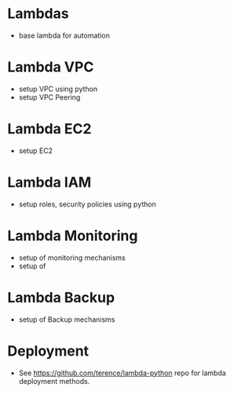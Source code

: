 
# Lambdas
- base lambda for automation

# Lambda VPC
- setup VPC using python
- setup VPC Peering

# Lambda EC2
- setup EC2

# Lambda IAM
- setup roles, security policies using python

# Lambda Monitoring
- setup of monitoring mechanisms
- setup of 

# Lambda Backup
- setup of Backup mechanisms


# Deployment
- See https://github.com/terence/lambda-python repo for lambda deployment methods.


